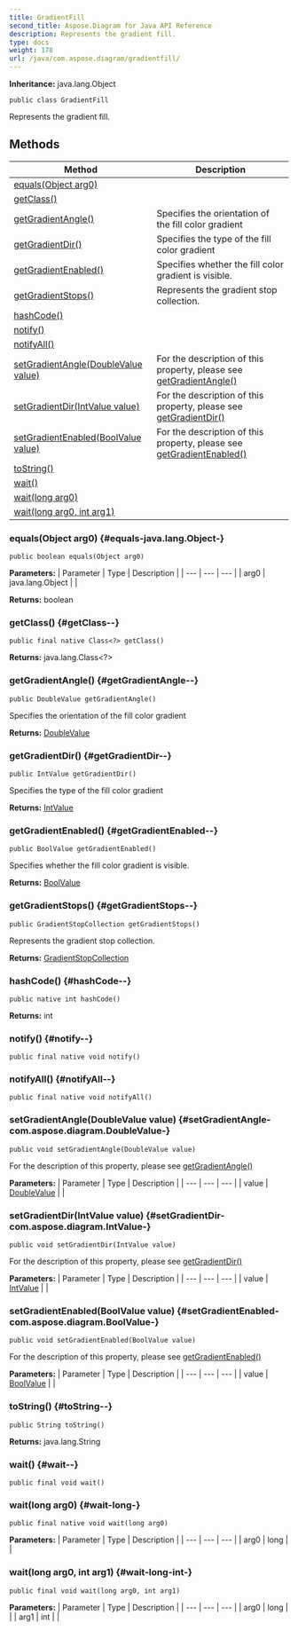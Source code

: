 ```yaml
---
title: GradientFill
second_title: Aspose.Diagram for Java API Reference
description: Represents the gradient fill.
type: docs
weight: 178
url: /java/com.aspose.diagram/gradientfill/
---
```


**Inheritance:**
java.lang.Object
```
public class GradientFill
```

Represents the gradient fill.
## Methods

| Method | Description |
| --- | --- |
| [equals(Object arg0)](#equals-java.lang.Object-) |  |
| [getClass()](#getClass--) |  |
| [getGradientAngle()](#getGradientAngle--) | Specifies the orientation of the fill color gradient |
| [getGradientDir()](#getGradientDir--) | Specifies the type of the fill color gradient |
| [getGradientEnabled()](#getGradientEnabled--) | Specifies whether the fill color gradient is visible. |
| [getGradientStops()](#getGradientStops--) | Represents the gradient stop collection. |
| [hashCode()](#hashCode--) |  |
| [notify()](#notify--) |  |
| [notifyAll()](#notifyAll--) |  |
| [setGradientAngle(DoubleValue value)](#setGradientAngle-com.aspose.diagram.DoubleValue-) | For the description of this property, please see [getGradientAngle()](../../com.aspose.diagram/gradientfill\#getGradientAngle--) |
| [setGradientDir(IntValue value)](#setGradientDir-com.aspose.diagram.IntValue-) | For the description of this property, please see [getGradientDir()](../../com.aspose.diagram/gradientfill\#getGradientDir--) |
| [setGradientEnabled(BoolValue value)](#setGradientEnabled-com.aspose.diagram.BoolValue-) | For the description of this property, please see [getGradientEnabled()](../../com.aspose.diagram/gradientfill\#getGradientEnabled--) |
| [toString()](#toString--) |  |
| [wait()](#wait--) |  |
| [wait(long arg0)](#wait-long-) |  |
| [wait(long arg0, int arg1)](#wait-long-int-) |  |
### equals(Object arg0) {#equals-java.lang.Object-}
```
public boolean equals(Object arg0)
```




**Parameters:**
| Parameter | Type | Description |
| --- | --- | --- |
| arg0 | java.lang.Object |  |

**Returns:**
boolean
### getClass() {#getClass--}
```
public final native Class<?> getClass()
```




**Returns:**
java.lang.Class<?>
### getGradientAngle() {#getGradientAngle--}
```
public DoubleValue getGradientAngle()
```


Specifies the orientation of the fill color gradient

**Returns:**
[DoubleValue](../../com.aspose.diagram/doublevalue)
### getGradientDir() {#getGradientDir--}
```
public IntValue getGradientDir()
```


Specifies the type of the fill color gradient

**Returns:**
[IntValue](../../com.aspose.diagram/intvalue)
### getGradientEnabled() {#getGradientEnabled--}
```
public BoolValue getGradientEnabled()
```


Specifies whether the fill color gradient is visible.

**Returns:**
[BoolValue](../../com.aspose.diagram/boolvalue)
### getGradientStops() {#getGradientStops--}
```
public GradientStopCollection getGradientStops()
```


Represents the gradient stop collection.

**Returns:**
[GradientStopCollection](../../com.aspose.diagram/gradientstopcollection)
### hashCode() {#hashCode--}
```
public native int hashCode()
```




**Returns:**
int
### notify() {#notify--}
```
public final native void notify()
```




### notifyAll() {#notifyAll--}
```
public final native void notifyAll()
```




### setGradientAngle(DoubleValue value) {#setGradientAngle-com.aspose.diagram.DoubleValue-}
```
public void setGradientAngle(DoubleValue value)
```


For the description of this property, please see [getGradientAngle()](../../com.aspose.diagram/gradientfill\#getGradientAngle--)

**Parameters:**
| Parameter | Type | Description |
| --- | --- | --- |
| value | [DoubleValue](../../com.aspose.diagram/doublevalue) |  |

### setGradientDir(IntValue value) {#setGradientDir-com.aspose.diagram.IntValue-}
```
public void setGradientDir(IntValue value)
```


For the description of this property, please see [getGradientDir()](../../com.aspose.diagram/gradientfill\#getGradientDir--)

**Parameters:**
| Parameter | Type | Description |
| --- | --- | --- |
| value | [IntValue](../../com.aspose.diagram/intvalue) |  |

### setGradientEnabled(BoolValue value) {#setGradientEnabled-com.aspose.diagram.BoolValue-}
```
public void setGradientEnabled(BoolValue value)
```


For the description of this property, please see [getGradientEnabled()](../../com.aspose.diagram/gradientfill\#getGradientEnabled--)

**Parameters:**
| Parameter | Type | Description |
| --- | --- | --- |
| value | [BoolValue](../../com.aspose.diagram/boolvalue) |  |

### toString() {#toString--}
```
public String toString()
```




**Returns:**
java.lang.String
### wait() {#wait--}
```
public final void wait()
```




### wait(long arg0) {#wait-long-}
```
public final native void wait(long arg0)
```




**Parameters:**
| Parameter | Type | Description |
| --- | --- | --- |
| arg0 | long |  |

### wait(long arg0, int arg1) {#wait-long-int-}
```
public final void wait(long arg0, int arg1)
```




**Parameters:**
| Parameter | Type | Description |
| --- | --- | --- |
| arg0 | long |  |
| arg1 | int |  |

